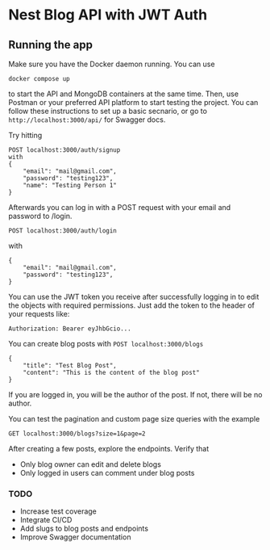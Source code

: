 # Nest Blog API with JWT Auth
## Running the app
Make sure you have the Docker daemon running. You can use 
```
docker compose up
```
to start the API and MongoDB containers at the same time. Then, use Postman or your preferred API platform to start testing the project. You can follow these instructions to set up a basic secnario, or go to `http://localhost:3000/api/` for Swagger docs.

Try hitting 
```
POST localhost:3000/auth/signup 
with 
{
    "email": "mail@gmail.com",
    "password": "testing123",
    "name": "Testing Person 1"
}
```

Afterwards you can log in with a POST request with your email and password to /login.

`POST localhost:3000/auth/login`

with 
```
{
    "email": "mail@gmail.com",
    "password": "testing123",
}
```
You can use the JWT token you receive after successfully logging in to edit the objects with required permissions. Just add the token to the header of your requests like:
```
Authorization: Bearer eyJhbGcio...
```
You can create blog posts with `POST localhost:3000/blogs` 
```
{
    "title": "Test Blog Post",
    "content": "This is the content of the blog post"
}
```
If you are logged in, you will be the author of the post. If not, there will be no author. 

You can test the pagination and custom page size queries with the example

`GET localhost:3000/blogs?size=1&page=2`

After creating a few posts, explore the endpoints. Verify that
- Only blog owner can edit and delete blogs
- Only logged in users can comment under blog posts



### TODO
- Increase test coverage 
- Integrate CI/CD
- Add slugs to blog posts and endpoints
- Improve Swagger documentation

